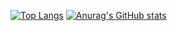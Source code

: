 [![Top Langs](https://github-readme-stats.vercel.app/api/top-langs/?username=GameVasionYT&layout=compact)](https://github.com/anuraghazra/github-readme-stats)
[![Anurag's GitHub stats](https://github-readme-stats.vercel.app/api?username=GameVasionYT)](https://github.com/anuraghazra/github-readme-stats)

